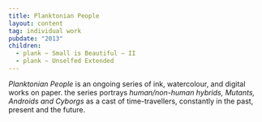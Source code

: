 ```yaml
---
title: Planktonian People
layout: content
tag: individual work
pubdate: "2013"
children:
  - plank ~ Small is Beautiful – II
  - plank ~ Unselfed Extended
---
```

*Planktonian People* is an ongoing series of ink, watercolour, and digital works on paper. the series portrays _human/non-human hybrids, Mutants, Androids and Cyborgs_ as a cast of time-travellers, constantly in the past, present and the future.
